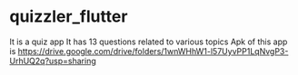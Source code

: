 # quizzler_flutter
It is a quiz app
It has 13 questions related to various topics
Apk of this app is
https://drive.google.com/drive/folders/1wnWHhW1-l57UyvPP1LqNvgP3-UrhUQ2q?usp=sharing
